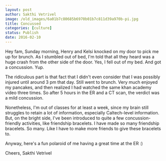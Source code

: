 ```yaml
---
layout: post
author: Sakthi Vetrivel
image: /old_images/6a01b7c80685b6970b01b7c811d39a970b-pi.jpg
title: Concussed 
categories: [culture]
status: Publish
date: 2016-02-10
---
```


Hey fam,
Sunday morning, Henry and Kelsi knocked on my door to pick me up for brunch. As I stumbled out of bed, I'm told that all they heard was a huge crash from the other side of the door. Yes, I fell out of my bed. And got a concussion. Yup.

The ridiculous part is that fact that I didn't even consider that I was possibly injured until around 3 pm that day. Still went to brunch. Very much enjoyed my pancakes, and then realized I had watched the same khan academy video three times. So after 5 hours in the ER and a CT scan, the verdict was a mild concussion.

Nonetheless, I'm out of classes for at least a week, since my brain still struggles to retain a lot of information, especially Caltech-level information. But, on the bright side, I've been introduced to quite a few concussion-friendly activities, like friendship bracelets. I have made so many friendship bracelets. So many. Like I have to make more friends to give these bracelets to.

Anyway, here's a fun polaroid of me having a great time at the ER :)

Cheers,
Sakthi Vetrivel
